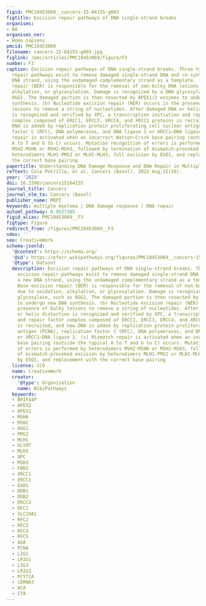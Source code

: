 ```yaml
---
figid: PMC10453069__cancers-15-04155-g003
figtitle: Excision repair pathways of DNA single-strand breaks
organisms:
- NA
organisms_ner:
- Homo sapiens
pmcid: PMC10453069
filename: cancers-15-04155-g003.jpg
figlink: /pmc/articles/PMC10453069/figure/F3
number: F3
caption: Excision repair pathways of DNA single-strand breaks. Three types of excision
  repair pathways exist to remove damaged single-strand DNA and re-synthesize a new
  DNA strand, using the undamaged complementary strand as a template. (a) Base excision
  repair (BER) is responsible for the removal of non-bulky DNA lesions due to oxidation,
  alkylation, or glycosylation. Damage is recognized by a DNA glycosylase, such as
  OGG1. The damaged portion is then resected by APEX1/2 enzymes to undergo new DNA
  synthesis. (b) Nucleotide excision repair (NER) occurs in the presence of bulky
  lesions to remove a string of nucleotides. After damaged DNA or helix distortion
  is recognized and verified by XPC, a transcription initiation and repair factor
  complex composed of ERCC1, ERCC3, ERCC4, and XRCC1 proteins is recruited, and new
  DNA is added by replication protein proliferating cell nuclear antigen (PCNA), replication
  factor C (RFC), DNA polymerases, and DNA ligase 1 or XRCC1–DNA ligase 3. (c) Mismatch
  repair is activated when an incorrect Watson–Crick base pairing (outside the typical
  A to T and G to C) occurs. Mutation recognition of errors is performed by heterodimers
  MSH2-MSH6 or MSH2-MSH3, followed by termination of mismatch-provoked excision by
  heterodimers MLH1-PMS2 or MLH1-MLH3, full excision by EXO1, and replacement with
  the correct base pairing
papertitle: Understanding DNA Damage Response and DNA Repair in Multiple Myeloma
reftext: Cole Petrilla, et al. Cancers (Basel). 2023 Aug;15(16).
year: '2023'
doi: 10.3390/cancers15164155
journal_title: Cancers
journal_nlm_ta: Cancers (Basel)
publisher_name: MDPI
keywords: multiple myeloma | DNA damage response | DNA repair
automl_pathway: 0.9527385
figid_alias: PMC10453069__F3
figtype: Figure
redirect_from: /figures/PMC10453069__F3
ndex: ''
seo: CreativeWork
schema-jsonld:
  '@context': https://schema.org/
  '@id': https://pfocr.wikipathways.org/figures/PMC10453069__cancers-15-04155-g003.html
  '@type': Dataset
  description: Excision repair pathways of DNA single-strand breaks. Three types of
    excision repair pathways exist to remove damaged single-strand DNA and re-synthesize
    a new DNA strand, using the undamaged complementary strand as a template. (a)
    Base excision repair (BER) is responsible for the removal of non-bulky DNA lesions
    due to oxidation, alkylation, or glycosylation. Damage is recognized by a DNA
    glycosylase, such as OGG1. The damaged portion is then resected by APEX1/2 enzymes
    to undergo new DNA synthesis. (b) Nucleotide excision repair (NER) occurs in the
    presence of bulky lesions to remove a string of nucleotides. After damaged DNA
    or helix distortion is recognized and verified by XPC, a transcription initiation
    and repair factor complex composed of ERCC1, ERCC3, ERCC4, and XRCC1 proteins
    is recruited, and new DNA is added by replication protein proliferating cell nuclear
    antigen (PCNA), replication factor C (RFC), DNA polymerases, and DNA ligase 1
    or XRCC1–DNA ligase 3. (c) Mismatch repair is activated when an incorrect Watson–Crick
    base pairing (outside the typical A to T and G to C) occurs. Mutation recognition
    of errors is performed by heterodimers MSH2-MSH6 or MSH2-MSH3, followed by termination
    of mismatch-provoked excision by heterodimers MLH1-PMS2 or MLH1-MLH3, full excision
    by EXO1, and replacement with the correct base pairing
  license: CC0
  name: CreativeWork
  creator:
    '@type': Organization
    name: WikiPathways
  keywords:
  - BPIFA4P
  - APEX2
  - APEX1
  - MSH6
  - MSH2
  - OGG1
  - PMS2
  - MLH1
  - GLYAT
  - MLH3
  - XPC
  - MSH3
  - FBN2
  - XRCC1
  - ERCC1
  - EXO1
  - DDB1
  - DDB2
  - ERCC3
  - RFC1
  - SLC19A1
  - RFC2
  - RFC3
  - RFC4
  - RFC5
  - AGA
  - PCNA
  - LIG1
  - LRIG1
  - LIG3
  - LRIG3
  - PCYT1A
  - CERNA3
  - ACA
  - CTA
---
```

